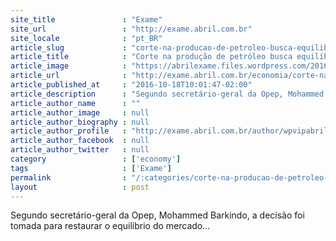 ```yaml
---
site_title               : "Exame"
site_url                 : "http://exame.abril.com.br"
site_locale              : "pt_BR"
article_slug             : "corte-na-producao-de-petroleo-busca-equilibrio-diz-opep"
article_title            : "Corte na produção de petróleo busca equilíbrio, diz Opep"
article_image            : "https://abrilexame.files.wordpress.com/2016/10/size_960_16_9_2016-06-02t141548z_617284530_lr1ec6213m1ui_rtrmadp_3_opec-meeting.jpg?quality=70&strip=all&w=960"
article_url              : "http://exame.abril.com.br/economia/corte-na-producao-de-petroleo-busca-equilibrio-diz-opep/"
article_published_at     : "2016-10-18T10:01:47-02:00"
article_description      : "Segundo secretário-geral da Opep, Mohammed Barkindo, a decisão foi tomada para restaurar o equilíbrio do mercado..."
article_author_name      : ""
article_author_image     : null
article_author_biography : null
article_author_profile   : "http://exame.abril.com.br/author/wpvipabril/"
article_author_facebook  : null
article_author_twitter   : null
category                 : ['economy']
tags                     : ['Exame']
permalink                : "/:categories/corte-na-producao-de-petroleo-busca-equilibrio-diz-opep/"
layout                   : post
---
```


Segundo secretário-geral da Opep, Mohammed Barkindo, a decisão foi tomada para restaurar o equilíbrio do mercado...
